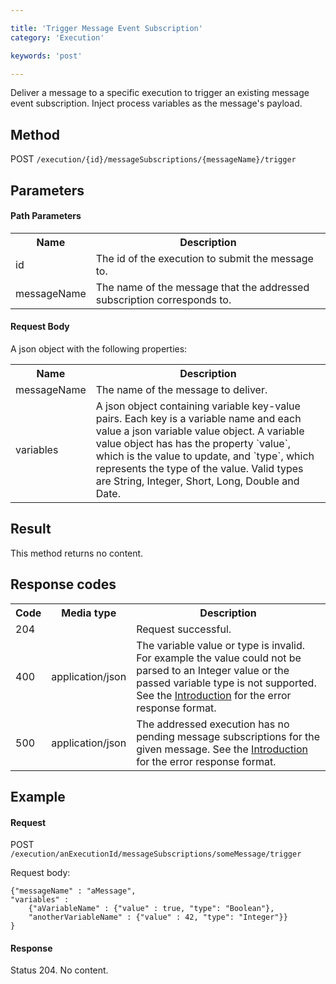 ```yaml
---

title: 'Trigger Message Event Subscription'
category: 'Execution'

keywords: 'post'

---
```



Deliver a message to a specific execution to trigger an existing message event subscription. Inject process variables as the message's payload.


Method
------

POST `/execution/{id}/messageSubscriptions/{messageName}/trigger`


Parameters
----------

#### Path Parameters

<table class="table table-striped">
  <tr>
    <th>Name</th>
    <th>Description</th>
  </tr>
  <tr>
    <td>id</td>
    <td>The id of the execution to submit the message to.</td>
  </tr>
  <tr>
    <td>messageName</td>
    <td>The name of the message that the addressed subscription corresponds to.</td>
  </tr>
</table>


#### Request Body

A json object with the following properties:

<table class="table table-striped">
  <tr>
    <th>Name</th>
    <th>Description</th>
  </tr>
  <tr>
    <td>messageName</td>
    <td>The name of the message to deliver.</td>
  </tr>
  <tr>
    <td>variables</td>
    <td>A json object containing variable key-value pairs. Each key is a variable name and each value a json variable value object.
    A variable value object has has the property `value`, which is the value to update, and `type`, which represents the type of the value. Valid types are String, Integer, Short, Long, Double and Date.</td>
  </tr>
</table>


Result
------

This method returns no content.


Response codes
--------------

<table class="table table-striped">
  <tr>
    <th>Code</th>
    <th>Media type</th>
    <th>Description</th>
  </tr>
  <tr>
    <td>204</td>
    <td></td>
    <td>Request successful.</td>
  </tr>
  <tr>
    <td>400</td>
    <td>application/json</td>
    <td>The variable value or type is invalid. For example the value could not be parsed to an Integer value or the passed variable type is not supported. See the <a href="#overview-introduction">Introduction</a> for the error response format.</td>
  </tr>       
  <tr>
    <td>500</td>
    <td>application/json</td>
    <td>The addressed execution has no pending message subscriptions for the given message.
    See the <a href="#overview-introduction">Introduction</a> for the error response format.</td>
  </tr>
</table>

Example
--------------

#### Request

POST `/execution/anExecutionId/messageSubscriptions/someMessage/trigger`

Request body:

    {"messageName" : "aMessage",
    "variables" :
        {"aVariableName" : {"value" : true, "type": "Boolean"},
        "anotherVariableName" : {"value" : 42, "type": "Integer"}}
    }

#### Response

Status 204. No content.